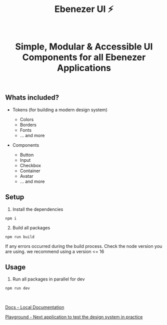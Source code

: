 <h1  align="center">Ebenezer UI ⚡️</h1>
<br />

<h1 align="center">Simple, Modular & Accessible UI Components for all Ebenezer Applications</h1>
<br />

## Whats included?

- Tokens (for building a modern design system)

  - Colors
  - Borders
  - Fonts
  - ... and more

- Components

  - Button
  - Input
  - Checkbox
  - Container
  - Avatar
  - ... and more

## Setup

1. Install the dependencies

```
npm i
```

2. Build all packages

```
npm run build
```

<p>
If any errors occurred during the build process. Check the node version you are using. we recommend using a version <= 16
</p>

## Usage

1. Run all packages in parallel for dev

```
npm run dev
```

<br />

[Docs - Local Documentation](http://localhost:6006)

[Playground - Next application to test the design system in practice](http://localhost:3000)
